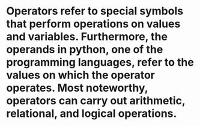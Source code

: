 # Operators refer to special symbols that perform operations on values and variables. Furthermore, the operands in python, one of the programming languages, refer to the values on which the operator operates. Most noteworthy, operators can carry out arithmetic, relational, and logical operations.
